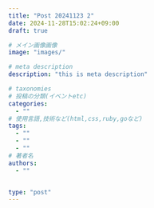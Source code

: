 ```yaml
---
title: "Post 20241123 2"
date: 2024-11-28T15:02:24+09:00
draft: true

# メイン画像画像
image: "images/"

# meta description
description: "this is meta description"

# taxonomies
# 投稿の分類(イベントetc)
categories:
  - ""
# 使用言語,技術など(html,css,ruby,goなど)
tags:
  - ""
  - ""
  - ""
# 著者名
authors:
  - ""


type: "post"
---
```


